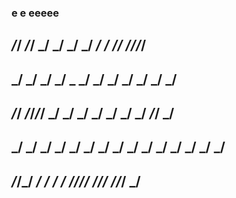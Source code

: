 ### e e eeeee

##       _/_/      _/_/    _/       _/  _/ _/     _/     _/     _/_/  _/_/_/_/
##    _/        _/    _/  _/  _    _/  _/   _/   _/     _/   _/         _/
##     _/_/    _/_/_/_/  _/  _/   _/  _/    _/  _/     _/     _/_/     _/
## _/     _/  _/    _/  _/ _/ _/ _/  _/    _/  _/     _/  _/     _/   _/
##  _/_/_/   _/    _/   _/      _/  _/_/_/_/    _/_/_/     _/_/_/    _/
